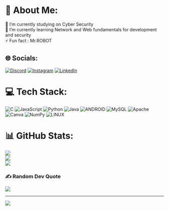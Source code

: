 # 💫 About Me:
🔭 I’m currently studying on Cyber Security<br>🌱 I’m currently learning Network and Web fundamentals for development and security<br>⚡ Fun fact : Mr.ROBOT


## 🌐 Socials:
[![Discord](https://img.shields.io/badge/Discord-%237289DA.svg?logo=discord&logoColor=white)](https://discord.gg/madhavh10#1919) [![Instagram](https://img.shields.io/badge/Instagram-%23E4405F.svg?logo=Instagram&logoColor=white)](https://instagram.com/madhavh10) [![LinkedIn](https://img.shields.io/badge/LinkedIn-%230077B5.svg?logo=linkedin&logoColor=white)](https://www.linkedin.com/in/madhav-harikumar-29b3b4236/) 

# 💻 Tech Stack:
![C](https://img.shields.io/badge/c-%2300599C.svg?style=for-the-badge&logo=c&logoColor=white) ![JavaScript](https://img.shields.io/badge/javascript-%23323330.svg?style=for-the-badge&logo=javascript&logoColor=%23F7DF1E) ![Python](https://img.shields.io/badge/python-3670A0?style=for-the-badge&logo=python&logoColor=ffdd54) ![Java](https://img.shields.io/badge/java-%23ED8B00.svg?style=for-the-badge&logo=java&logoColor=white) ![ANDROID](https://img.shields.io/badge/android-%2320232a.svg?style=for-the-badge&logo=android&logoColor=%a4c639) ![MySQL](https://img.shields.io/badge/mysql-%2300f.svg?style=for-the-badge&logo=mysql&logoColor=white) ![Apache](https://img.shields.io/badge/apache-%23D42029.svg?style=for-the-badge&logo=apache&logoColor=white) ![Canva](https://img.shields.io/badge/Canva-%2300C4CC.svg?style=for-the-badge&logo=Canva&logoColor=white) ![NumPy](https://img.shields.io/badge/numpy-%23013243.svg?style=for-the-badge&logo=numpy&logoColor=white) ![LINUX](https://img.shields.io/badge/Linux-FCC624?style=for-the-badge&logo=linux&logoColor=black)
# 📊 GitHub Stats:
![](https://github-readme-stats.vercel.app/api?username=madhavh10&theme=radical&hide_border=false&include_all_commits=true&count_private=true)<br/>
![](https://github-readme-streak-stats.herokuapp.com/?user=madhavh10&theme=radical&hide_border=false)<br/>
![](https://github-readme-stats.vercel.app/api/top-langs/?username=madhavh10&theme=radical&hide_border=false&include_all_commits=true&count_private=true&layout=compact)

### ✍️ Random Dev Quote
![](https://quotes-github-readme.vercel.app/api?type=horizontal&theme=radical)

---
[![](https://visitcount.itsvg.in/api?id=madhavh10&icon=0&color=0)](https://visitcount.itsvg.in)

<!-- Proudly created with GPRM ( https://gprm.itsvg.in ) -->
